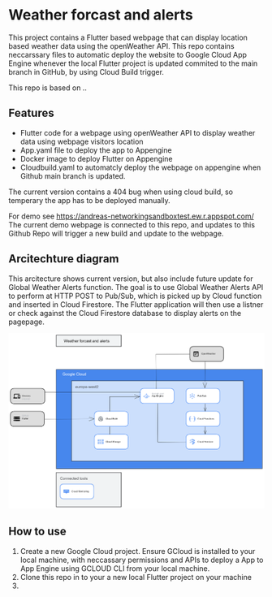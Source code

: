# Weather forcast and alerts

This project contains a Flutter based webpage that can display location based weather data using the openWeather API.
This repo contains neccarssary files to automatic deploy the website to Google Cloud App Engine whenever the local Flutter project is updated commited to the main branch in GitHub, by using Cloud Build trigger.

This repo is based on ..

## Features

- Flutter code for a webpage using openWeather API to  display weather data using webpage visitors location 
- App.yaml file to deploy the app to Appengine
- Docker image to deploy Flutter on Appengine
- Cloudbuild.yaml to automatcly deploy the webpage on appengine when Github main branch is updated.

The current version contains a 404 bug when using cloud build, so temperary the app has to be deployed manually.

For demo see https://andreas-networkingsandboxtest.ew.r.appspot.com/
The current demo webpage is connected to this repo, and updates to this Github Repo will trigger a new build and update to the webpage.

## Arcitechture diagram

This arcitecture shows current version, but also include future update for Global Weather Alerts function. The goal is to use Global Weather Alerts API to perform at HTTP POST to Pub/Sub, which is picked up by Cloud function and inserted in Cloud Firestore. The Flutter application will then use a listner or check against the Cloud Firestore database to display alerts on the pagepage. 

![Alt text here](arcitechture.png)


## How to use

1. Create a new Google Cloud project. Ensure GCloud is installed to your local machine, with neccassary permissions and APIs to deploy a App to App Engine using GCLOUD CLI from your local machine. 
2. Clone this repo in to your a new local Flutter project on your machine
3. 


